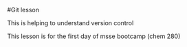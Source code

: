 #Git lesson

This is helping to understand version control

This lesson is for the first day of msse bootcamp (chem 280)
